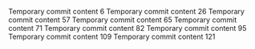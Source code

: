Temporary commit content 6
Temporary commit content 26
Temporary commit content 57
Temporary commit content 65
Temporary commit content 71
Temporary commit content 82
Temporary commit content 95
Temporary commit content 109
Temporary commit content 121
